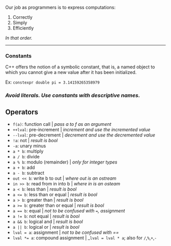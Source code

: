 Our job as programmers is to express computations:

1. Correctly
2. Simply
3. Efficiently

_In that order._


---

### Constants

C++ offers the notion of a symbolic constant, that is, a named object to which
you cannot give a new value after it has been initialized.

Ex: `constexpr double pi = 3.14159265358979`


### _Avoid literals. Use constants with descriptive names._


## Operators

- `f(a)`: function call | _pass a to f as an argument_
- `++lval`: pre-increment | _increment and use the incremented value_
- `--lval`: pre-decrement | _decrement and use the decremented value_
- `!a`: not | _result is bool_
- `-a`: unary minus
- `a * b`: multiply
- `a / b`: divide
- `a % b`: modulo (remainder) | _only for integer types_
- `a + b`: add
- `a - b`: subtract
- `out << b`: write b to out | _where out is an ostream_
- `in >> b`: read from in into b | _where in is an osteam_
- `a < b`: less than | _result is bool_
- `a <= b`: less than or equal | _result is bool_
- `a > b`: greater than | _result is bool_
- `a >= b`: greater than or equal | _result is bool_
- `a == b`: equal | _not to be confused with `=`, assignment_
- `a != b`: not equal | _result is bool_
- `a && b`: logical and | _result is bool_
-  `a || b`: logical or | _result is bool_
- `lval = a`: assignment | _not to be confused with ==_
- `lval *= a`: compound assignment | _`lval = lval * a`; also for `/`,`%`,`+`,`-`
